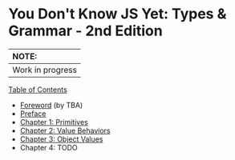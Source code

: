 # You Don't Know JS Yet: Types & Grammar - 2nd Edition

| NOTE: |
| :--- |
| Work in progress |

[Table of Contents](toc.md)

* [Foreword](foreword.md) (by TBA)
* [Preface](../preface.md)
* [Chapter 1: Primitives](ch1.md)
* [Chapter 2: Value Behaviors](ch2.md)
* [Chapter 3: Object Values](ch3.md)
* Chapter 4: TODO
